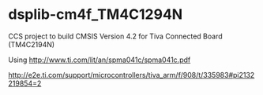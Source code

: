 dsplib-cm4f_TM4C1294N
=====================

CCS project to build CMSIS Version 4.2 for Tiva Connected Board (TM4C2194N)

Using http://www.ti.com/lit/an/spma041c/spma041c.pdf

http://e2e.ti.com/support/microcontrollers/tiva_arm/f/908/t/335983#pi2132219854=2